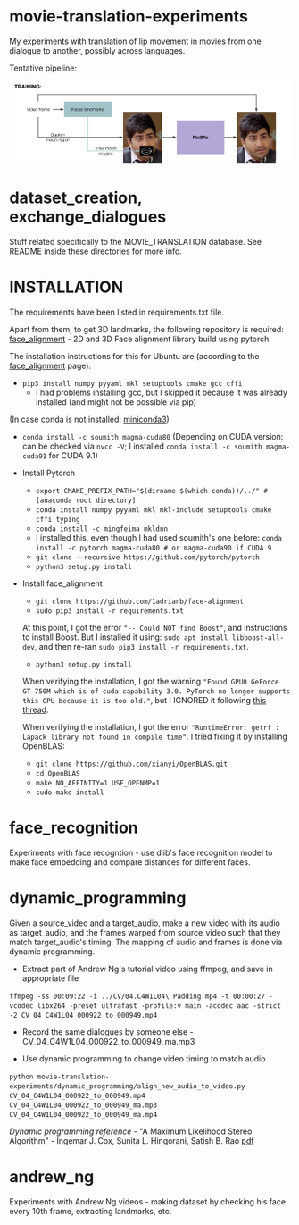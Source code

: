 # movie-translation-experiments

My experiments with translation of lip movement in movies from one dialogue to another, possibly across languages.

Tentative pipeline:

![alt text](Movie_Translation.png "IMAGE NOT FOUND")


# dataset_creation, exchange_dialogues

Stuff related specifically to the MOVIE_TRANSLATION database. See README inside these directories for more info.

# INSTALLATION

The requirements have been listed in requirements.txt file.

Apart from them, to get 3D landmarks, the following repository is required: [face_alignment](https://github.com/1adrianb/face-alignment) - 2D and 3D Face alignment library build using pytorch.

The installation instructions for this for Ubuntu are (according to the [face_alignment](https://github.com/1adrianb/face-alignment) page):

- `pip3 install numpy pyyaml mkl setuptools cmake gcc cffi`
    - I had problems installing gcc, but I skipped it because it was already installed (and might not be possible via pip)

(In case conda is not installed: [miniconda3](https://conda.io/miniconda.html))

- `conda install -c soumith magma-cuda80` (Depending on CUDA version: can be checked via ```nvcc -V```; I installed ```conda install -c soumith magma-cuda91``` for CUDA 9.1)

- Install Pytorch
    - `export CMAKE_PREFIX_PATH="$(dirname $(which conda))/../" # [anaconda root directory]`
    - `conda install numpy pyyaml mkl mkl-include setuptools cmake cffi typing`
    - `conda install -c mingfeima mkldnn`
    - I installed this, even though I had used soumith's one before: `conda install -c pytorch magma-cuda80 # or magma-cuda90 if CUDA 9`
    - `git clone --recursive https://github.com/pytorch/pytorch`
    - `python3 setup.py install`

- Install face_alignment
    - `git clone https://github.com/1adrianb/face-alignment`
    - `sudo pip3 install -r requirements.txt`

    At this point, I got the error `"-- Could NOT find Boost"`, and instructions to install Boost. But I installed it using: `sudo apt install libboost-all-dev`, and then re-ran `sudo pip3 install -r requirements.txt`.

    - `python3 setup.py install`

    When verifying the installation, I got the warning `"Found GPU0 GeForce GT 750M which is of cuda capability 3.0. PyTorch no longer supports this GPU because it is too old."`, but I IGNORED it following [this thread](https://discuss.pytorch.org/t/last-version-to-support-cuda-capability-3-0/13869).

    When verifying the installation, I got the error `"RuntimeError: getrf : Lapack library not found in compile time"`. I tried fixing it by installing OpenBLAS:
    - `git clone https://github.com/xianyi/OpenBLAS.git`
    - `cd OpenBLAS`
    - `make NO_AFFINITY=1 USE_OPENMP=1`
    - `sudo make install`


# face_recognition

Experiments with face recogntion - use dlib's face recognition model to make face embedding and compare distances for different faces.

# dynamic_programming

Given a source_video and a target_audio, make a new video with its audio as target_audio, and the frames warped from source_video such that they match target_audio's timing. The mapping of audio and frames is done via dynamic programming.

- Extract part of Andrew Ng's tutorial video using ffmpeg, and save in appropriate file

```ffmpeg -ss 00:09:22 -i ../CV/04.C4W1L04\ Padding.mp4 -t 00:00:27 -vcodec libx264 -preset ultrafast -profile:v main -acodec aac -strict -2 CV_04_C4W1L04_000922_to_000949.mp4```

- Record the same dialogues by someone else - CV_04_C4W1L04_000922_to_000949_ma.mp3

- Use dynamic programming to change video timing to match audio

```python movie-translation-experiments/dynamic_programming/align_new_audio_to_video.py CV_04_C4W1L04_000922_to_000949.mp4 CV_04_C4W1L04_000922_to_000949_ma.mp3 CV_04_C4W1L04_000922_to_000949_ma.mp4```

_Dynamic programming reference_ - "A Maximum Likelihood Stereo Algorithm" - Ingemar J. Cox, Sunita L. Hingorani, Satish B. Rao [pdf](https://pdfs.semanticscholar.org/b232/e3426e0014389ea05132ea8d08789dcc0566.pdf)

# andrew_ng

Experiments with Andrew Ng videos - making dataset by checking his face every 10th frame, extracting landmarks, etc.

